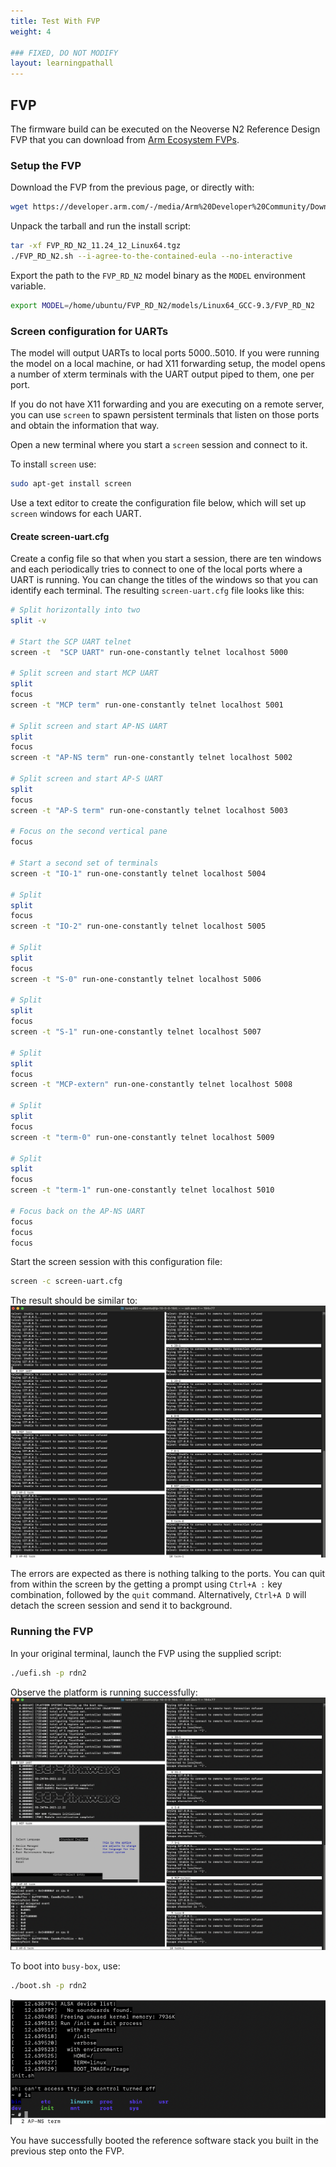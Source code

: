 ```yaml
---
title: Test With FVP
weight: 4

### FIXED, DO NOT MODIFY
layout: learningpathall
---
```


## FVP

The firmware build can be executed on the Neoverse N2 Reference Design FVP that you can download from [Arm Ecosystem FVPs](https://developer.arm.com/downloads/-/arm-ecosystem-fvps).


### Setup the FVP

Download the FVP from the previous page, or directly with:
```bash
wget https://developer.arm.com/-/media/Arm%20Developer%20Community/Downloads/OSS/FVP/Neoverse-N2/Neoverse-N2-11-24-12/FVP_RD_N2_11.24_12_Linux64.tgz
```

Unpack the tarball and run the install script:

```bash
tar -xf FVP_RD_N2_11.24_12_Linux64.tgz 
./FVP_RD_N2.sh --i-agree-to-the-contained-eula --no-interactive
```

Export the path to the `FVP_RD_N2` model binary as the `MODEL` environment variable.
```bash
export MODEL=/home/ubuntu/FVP_RD_N2/models/Linux64_GCC-9.3/FVP_RD_N2
```
### Screen configuration for UARTs
The model will output UARTs to local ports 5000..5010. If you were running the model on a local machine, or had X11 forwarding setup, the model opens a number of xterm terminals with the UART output piped to them, one per port. 

If you do not have X11 forwarding and you are executing on a remote server, you can use `screen` to spawn persistent terminals that listen on those ports and obtain the information that way.

Open a new terminal where you start a `screen` session and connect to it.

To install `screen` use:
```bash 
sudo apt-get install screen
```

Use a text editor to create the configuration file below, which will set up `screen` windows for each UART.

#### Create screen-uart.cfg
Create a config file so that when you start a session, there are ten windows and each periodically tries to connect to one of the local ports where a UART is running. You can change the titles of the windows so that you can identify each terminal. The resulting `screen-uart.cfg` file looks like this:
```bash
# Split horizontally into two
split -v

# Start the SCP UART telnet
screen -t  "SCP UART" run-one-constantly telnet localhost 5000

# Split screen and start MCP UART
split
focus
screen -t "MCP term" run-one-constantly telnet localhost 5001

# Split screen and start AP-NS UART
split
focus
screen -t "AP-NS term" run-one-constantly telnet localhost 5002

# Split screen and start AP-S UART
split
focus
screen -t "AP-S term" run-one-constantly telnet localhost 5003

# Focus on the second vertical pane
focus

# Start a second set of terminals
screen -t "IO-1" run-one-constantly telnet localhost 5004

# Split 
split
focus
screen -t "IO-2" run-one-constantly telnet localhost 5005

# Split 
split
focus
screen -t "S-0" run-one-constantly telnet localhost 5006

# Split 
split
focus
screen -t "S-1" run-one-constantly telnet localhost 5007

# Split 
split
focus
screen -t "MCP-extern" run-one-constantly telnet localhost 5008

# Split 
split
focus
screen -t "term-0" run-one-constantly telnet localhost 5009

# Split 
split
focus
screen -t "term-1" run-one-constantly telnet localhost 5010

# Focus back on the AP-NS UART
focus
focus
focus
```

Start the screen session with this configuration file:
```bash
screen -c screen-uart.cfg
```
The result should be similar to:
![screen terminals alt-text#center](images/terminal.png)

The errors are expected as there is nothing talking to the ports. You can quit from within the screen by the getting a prompt using `Ctrl+A :` key combination, followed by the `quit` command. Alternatively, `Ctrl+A D` will detach the screen session and send it to background. 

### Running the FVP

In your original terminal, launch the FVP using the supplied script:
```bash
./uefi.sh -p rdn2
```
Observe the platform is running successfully:
![fvp terminals alt-text#center](images/uefi.png "Figure 2. FVP Terminals")

To boot into `busy-box`, use:
```bash
./boot.sh -p rdn2
```
![docker terminal alt-text#center](images/docker-run.png "Figure 3. Docker Terminal")

You have successfully booted the reference software stack you built in the previous step onto the FVP.
